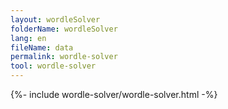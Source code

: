 ```yaml
---
layout: wordleSolver
folderName: wordleSolver
lang: en
fileName: data
permalink: wordle-solver
tool: wordle-solver
---
```


{%- include wordle-solver/wordle-solver.html -%}